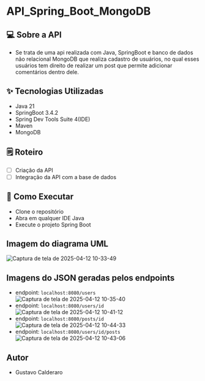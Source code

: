 # API_Spring_Boot_MongoDB

## 💻 Sobre a API
- Se trata de uma api realizada com Java, SpringBoot e banco de dados não relacional MongoDB que realiza cadastro de usuários, no qual esses usuários tem direito de realizar
um post que permite adicionar comentários dentro dele.

## ✨ Tecnologias Utilizadas
- Java 21
- SpringBoot 3.4.2
- Spring Dev Tools Suite 4(IDE)
- Maven
- MongoDB

## 🗒️ Roteiro
- [ ] Criação da API
- [ ] Integração da API com a base de dados

## 🚀 Como Executar
- Clone o repositório
- Abra em qualquer IDE Java
- Execute o projeto Spring Boot

## Imagem do diagrama UML
![Captura de tela de 2025-04-12 10-33-49](https://github.com/user-attachments/assets/11ba75db-f9fd-459b-b20b-83abf8b02518)

## Imagens do JSON geradas pelos endpoints
- endpoint: `localhost:8080/users`
![Captura de tela de 2025-04-12 10-35-40](https://github.com/user-attachments/assets/0a5a2c66-a9e9-4404-9cf8-f369756086ba)
- endpoint: `localhost:8080/users/id`
![Captura de tela de 2025-04-12 10-41-12](https://github.com/user-attachments/assets/f68b1ee2-6224-49cb-869a-c20a9487538b)
- endpoint: `localhost:8080/posts/id`
![Captura de tela de 2025-04-12 10-44-33](https://github.com/user-attachments/assets/297b31d8-1158-4531-879d-73eb0bae0ce9) 
- endpoint: `localhost:8080/users/id/posts`
![Captura de tela de 2025-04-12 10-43-06](https://github.com/user-attachments/assets/d14bb4c2-cb10-465d-8a6d-435ff5bb9a6c)

## Autor 
- Gustavo Calderaro 
